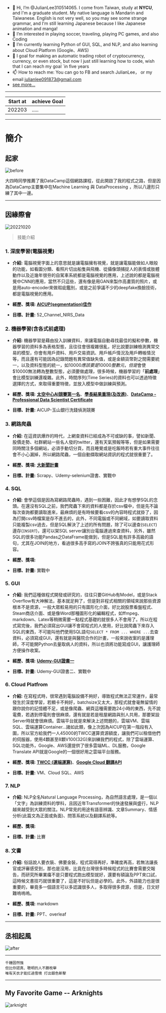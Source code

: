 - 👋 Hi, I’m @JulianLee310514065. I come from Taiwan, study at **NYCU**, and I'm a graduate student. My native language is Mandarin and Taiwanese. English is not very well, so you may see some strange grammar, and I'm still learning Japanese because I like Japanese animation and manga!
- 👀 I’m interested in playing soccer, traveling, playing PC games, and also Coding
- 🌱 I’m currently learning Python of GUI, SQL, and NLP, and also learning about Cloud Platform (Google、AWS)
- 💞️ I goal for making an automatic trading robot of cryptocurrency, currency, or even stock, but now I just still learning how to code, wish that I can reach my goal `in five years
- 📫 How to reach me: You can go to FB and search JulianLee， or my email julianlee091873@gmail.com
- [see more...](https://github.com/JulianLee310514065/JulianLee310514065/blob/main/README614.md)

<!---
JulianLee310514065/JulianLee310514065 is a ✨ special ✨ repository because its `README.md` (this file) appears on your GitHub profile.
You can click the Preview link to take a look at your changes.
--->

------
Start at|achieve Goal|
---|---
202203|.....|

-----

# 簡介
## 起家
![before](https://github.com/JulianLee310514065/JulianLee310514065/blob/main/%E6%9B%BE%E7%B6%93.png?raw=true)

大四時同學推薦了我DataCamp這個網路課程，從此開啟了我的程式之路，但是因為DataCamp主要集中在Machine Learning 與 DataProcessing ，所以八邊形只練了其中一邊。

---

## 因緣際會
![20221020](https://github.com/JulianLee310514065/JulianLee310514065/blob/main/%E5%85%AB%E9%82%8A%E5%BD%A2%E7%9B%AE%E5%89%8D.png?raw=true)

> 技能介紹

### 1. 深度學習(電腦視覺)
- **介紹:** 電腦視覺字面上的意思就是讓電腦擁有視覺，就是讓電腦能做如人眼般的功能，如看圖分類、看照片切出船隻與飛機、從攝像頭捕捉人的表情或肢體動作以及近幾年很夯的自駕車系統都是電腦視覺的應用，上述說的都是電腦視覺中CNN的應用，當然不只這些，還有像是用GAN來製作高畫質的照片，或是用auto-encoder來做瑕疵鑑別，或是之前爭議不少的deepfake換臉技術，都是電腦視覺的應用。

- **經歷、獎項:**  [**AICUP(segmentation)佳作**](https://github.com/JulianLee310514065/AICUP_STAS_Segmentation)

- **目標、計畫:** 52_Channel_NIRS_Data

### 2. 機器學習(含各式前處理)
- **介紹:** 機器學習是藉由投入訓練資料，來讓電腦自動尋找最佳的擬和參數，機器學習的資料多為表格型態，且往往會很複雜很亂，好比說要訓練檢測異常交易的模型，你會有用戶資料、用戶交易資訊、用戶帳戶情況及用戶轉帳情況等，而且還有可能因為記錄問題有異常值缺失值，或是金額貨幣對之間需要統一，以及資料型態的統一，如$10000應該要是10000整數元，但是$會使$10000無法轉為整數型態，必須要做處理，很多時候，機器學習的「**前處理**」會比模型訓練還複雜。此外，時間序列(Time Series)的資料也可以透過特徵選擇的方式，來取得重要特徵，並放入模型中做訓練與預測。

- **經歷、獎項:** [**太空中心AI競賽第一名**](https://github.com/JulianLee310514065/Complete-Project/tree/main/fintech_NSPO)、[**學長結果重現(及改進)**](https://github.com/JulianLee310514065/Complete-Project/tree/main/fNIRS%20signal%20analysis)、[**DataCamp - Professional Data Scientist Certificate**](https://www.datacamp.com/certificate/DS0019537575798)

- **目標、計畫:** AICUP-玉山銀行洗錢偵測競賽

### 3. 網路爬蟲
- **介紹:** 在這資訊爆炸的時代，上網查資料已經成為不可或缺的事，譬如新聞、股價走勢、社群網站一些名人發的twitter，還有天氣預報等等，但是如果需要同時關注多個網站，必須手動切分頁，而且睡覺或是吃飯時若有重大事件往往會不小心漏掉，所以網路爬蟲，一個自動擷取網站資訊的程式就很重要了。

- **經歷、獎項:** [**大新聞計畫**](https://github.com/JulianLee310514065/Uncomplete_Project/blob/main/Web_Scrapy/Readme.md)

- **目標、計畫:** Scrapy、Udemy-selenium證書、實戰中

### 4. SQL
- **介紹:** 會學這個是因為寫網路爬蟲時，遇到一些困難，因此才有想學SQL的念頭。在還沒有SQL之前，我們爬蟲下來的資料都是存於csv檔中，但是先不論每次查詢都要讀取進來，最麻煩的是有時候要看csv的內容時程式就掛了，因為打開csv時檔案是存不進去的，此外，不同電腦或不同網域，如要讀取資料只能複製csv過去，但是SQL解決了上述的所有問題，除了可以邊查(`SELECT`)邊存(`INSERT`)，還可以架SQL server讓別台電腦連過來查資料，另外，雖然SQL的很多功能Pandas之DataFrame能做到，但是SQL能有許多高級的語句，尤其在JOIN的地方，看過很多高手寫的JOIN不誇張真的只能用花式形容。

- **經歷、獎項:**

- **目標、計畫:** 實戰中

### 5. GUI
- **介紹:** 我們這種做程式開發或研究的，往往只要GitHub有Model，或是Stack Overflow有大神解法，基本就足夠了，但是對非程式相關的領域來說那些資源根本不是資源，一般大眾較易用的只有圖形化介面，好比說股票看盤程式、Steam商店介面、或是像Word那種圖形化的編輯程式，如ffmpeg、markdown、Latex等稍微需要一點程式基礎的就很多人不會用了。所以在程式寫完後，我們必須寫出GUI讓不會寫程式的人使用，好比說爬蟲下來存入SQL的東西，不可能叫他們使用SQL語句`SELECT * FROM ... WHERE ...`去查資料，必須寫成GUI，還有就是與醫院合作的計畫，一般來說收案的是護理師，不可能開Python去量取病人的資料，所以也須將功能寫成GUI，讓護理師方便操作收案。

- **經歷、獎項:** [**Udemy-GUI證書一**](https://github.com/JulianLee310514065/Complete-Project/blob/main/Udemy_Gui_course1.jpg)

- **目標、計畫:** Udemy-GUI證書二、實戰中

### 6. Cloud Platfrom
- **介紹:** 在寫程式時，很常遇到電腦設備不夠好，導致程式無法正常運作，最常發生於深度學習，若顯卡不夠好，batchsize又太大，那程式就會毫無留情的跟你說你的記憶體不足，或是像爬蟲、網頁這種需要跑24小時的東西，先不說電費，若遇到停電則會很麻煩，還有就是若是租屋網路與別人共用，那要架設Server時就會很麻煩。雲端平台就是來解決上述問題的，雲端VM、雲端SQL、雲端運算Container...諸如此類，像上次因為AICUP在第一階段有入圍，所以官方給我們一人45000的TWCC運算資源額度，讓我們可以租借他們的伺服器，使用4顆甚至8顆V100(32G)來訓練我們的程式，除了雲端運算、SQL功能外，Google、AWS還提供了很多雲端ML、DL服務，Google Translate API就是Google的一個很好用之雲端平台服務。

- **經歷、獎項:**  [**TWCC (運端運算)**](https://github.com/JulianLee310514065/Miscellaneous/tree/main/TWCC)、[**Google Cloud 翻譯API**](https://github.com/JulianLee310514065/Miscellaneous/blob/main/Google_Translate_API/Readme.md)

- **目標、計畫:** VM、Cloud SQL、AWS

### 7. NLP
- **介紹:** NLP全名Natural Language Processing，為自然語言處理，是一個以「文字」為訓練資料的學科，且因近年Transformer的快速發展與盛行，NLP越來越受到大眾的關注。NLP常見的用途有語音辨識、文章Summary、情感分析(此篇文為正面或負面)、問答系統以及翻譯系統等。

- **經歷、獎項:**

- **目標、計畫:** 比賽

### 8. 文書
- **介紹:** 俗話說人要衣裝、佛要金裝，程式寫得再好，準確度再高，若無法讓長官或評審感受到，那也是沒用，比竟在台灣很多時候程式的比賽會需要交報告，而研究所畢業癟不是只要程式跑出模型就好，還要有碩論及PPT來口試，這時候文書技巧就很重要了，這是不好玩但是必學的。此外，外語能力也是很重要的，畢竟多一個語言可以多認識很多人，多取得很多資源，但是，日文好難嗚嗚嗚。

- **經歷、獎項:** markdown

- **目標、計畫:** PPT、overleaf

---

## 丞相起風
![after](https://github.com/JulianLee310514065/JulianLee310514065/blob/main/%E5%85%AB%E9%82%8A%E5%BD%A2%E7%9B%AE%E6%A8%99.png?raw=true)

---

```
千錘固然強
但比你認真、聰明的人不勝枚舉
唯有天衣才能扛過雪境 打出銀色斬擊
```

---
## My Favorite Game -- Arknights

![arknight](https://user-images.githubusercontent.com/101493861/158847462-aac2cdeb-abc3-4bd0-ac30-5c6fae676913.jpg)
